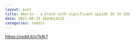 ```yaml
--- 
layout: post 
title: Amarin - a stock with significant upside 3X to 10X 
date: 2021-06-25 1624614152 
categories: reddit 
--- 
```

https://redd.it/o7kfk7